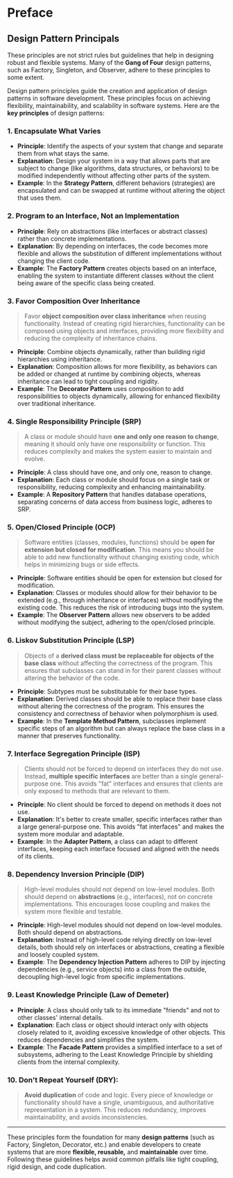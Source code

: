 # Preface

## Design Pattern Principals

These principles are not strict rules but guidelines that help in designing robust and flexible systems. Many of the **Gang of Four** design patterns, such as Factory, Singleton, and Observer, adhere to these principles to some extent.

Design pattern principles guide the creation and application of design patterns in software development. These principles focus on achieving flexibility, maintainability, and scalability in software systems. Here are the **key principles** of design patterns:

### 1. **Encapsulate What Varies**
- **Principle**: Identify the aspects of your system that change and separate them from what stays the same.
- **Explanation**: Design your system in a way that allows parts that are subject to change (like algorithms, data structures, or behaviors) to be modified independently without affecting other parts of the system.
- **Example**: In the **Strategy Pattern**, different behaviors (strategies) are encapsulated and can be swapped at runtime without altering the object that uses them.

### 2. **Program to an Interface, Not an Implementation**
- **Principle**: Rely on abstractions (like interfaces or abstract classes) rather than concrete implementations.
- **Explanation**: By depending on interfaces, the code becomes more flexible and allows the substitution of different implementations without changing the client code.
- **Example**: The **Factory Pattern** creates objects based on an interface, enabling the system to instantiate different classes without the client being aware of the specific class being created.

### 3. **Favor Composition Over Inheritance**
> Favor **object composition over class inheritance** when reusing functionality. Instead of creating rigid hierarchies, functionality can be composed using objects and interfaces, providing more flexibility and reducing the complexity of inheritance chains.
- **Principle**: Combine objects dynamically, rather than building rigid hierarchies using inheritance.
- **Explanation**: Composition allows for more flexibility, as behaviors can be added or changed at runtime by combining objects, whereas inheritance can lead to tight coupling and rigidity.
- **Example**: The **Decorator Pattern** uses composition to add responsibilities to objects dynamically, allowing for enhanced flexibility over traditional inheritance.

### 4. **Single Responsibility Principle (SRP)**
> A class or module should have **one and only one reason to change**, meaning it should only have one responsibility or function. This reduces complexity and makes the system easier to maintain and evolve.
- **Principle**: A class should have one, and only one, reason to change.
- **Explanation**: Each class or module should focus on a single task or responsibility, reducing complexity and enhancing maintainability.
- **Example**: A **Repository Pattern** that handles database operations, separating concerns of data access from business logic, adheres to SRP.

### 5. **Open/Closed Principle (OCP)**
> Software entities (classes, modules, functions) should be **open for extension but closed for modification**. This means you should be able to add new functionality without changing existing code, which helps in minimizing bugs or side effects.
- **Principle**: Software entities should be open for extension but closed for modification.
- **Explanation**: Classes or modules should allow for their behavior to be extended (e.g., through inheritance or interfaces) without modifying the existing code. This reduces the risk of introducing bugs into the system.
- **Example**: The **Observer Pattern** allows new observers to be added without modifying the subject, adhering to the open/closed principle.

### 6. **Liskov Substitution Principle (LSP)**
> Objects of a **derived class must be replaceable for objects of the base class** without affecting the correctness of the program. This ensures that subclasses can stand in for their parent classes without altering the behavior of the code.
- **Principle**: Subtypes must be substitutable for their base types.
- **Explanation**: Derived classes should be able to replace their base class without altering the correctness of the program. This ensures the consistency and correctness of behavior when polymorphism is used.
- **Example**: In the **Template Method Pattern**, subclasses implement specific steps of an algorithm but can always replace the base class in a manner that preserves functionality.

### 7. **Interface Segregation Principle (ISP)**
> Clients should not be forced to depend on interfaces they do not use. Instead, **multiple specific interfaces** are better than a single general-purpose one. This avoids "fat" interfaces and ensures that clients are only exposed to methods that are relevant to them.
- **Principle**: No client should be forced to depend on methods it does not use.
- **Explanation**: It's better to create smaller, specific interfaces rather than a large general-purpose one. This avoids "fat interfaces" and makes the system more modular and adaptable.
- **Example**: In the **Adapter Pattern**, a class can adapt to different interfaces, keeping each interface focused and aligned with the needs of its clients.

### 8. **Dependency Inversion Principle (DIP)**
> High-level modules should not depend on low-level modules. Both should depend on **abstractions** (e.g., interfaces), not on concrete implementations. This encourages loose coupling and makes the system more flexible and testable.
- **Principle**: High-level modules should not depend on low-level modules. Both should depend on abstractions.
- **Explanation**: Instead of high-level code relying directly on low-level details, both should rely on interfaces or abstractions, creating a flexible and loosely coupled system.
- **Example**: The **Dependency Injection Pattern** adheres to DIP by injecting dependencies (e.g., service objects) into a class from the outside, decoupling high-level logic from specific implementations.

### 9. **Least Knowledge Principle (Law of Demeter)**
- **Principle**: A class should only talk to its immediate "friends" and not to other classes' internal details.
- **Explanation**: Each class or object should interact only with objects closely related to it, avoiding excessive knowledge of other objects. This reduces dependencies and simplifies the system.
- **Example**: The **Facade Pattern** provides a simplified interface to a set of subsystems, adhering to the Least Knowledge Principle by shielding clients from the internal complexity.

### 10. **Don't Repeat Yourself (DRY)**:
> **Avoid duplication** of code and logic. Every piece of knowledge or functionality should have a single, unambiguous, and authoritative representation in a system. This reduces redundancy, improves maintainability, and avoids inconsistencies.

---

These principles form the foundation for many **design patterns** (such as Factory, Singleton, Decorator, etc.) and enable developers to create systems that are more **flexible, reusable,** and **maintainable** over time. Following these guidelines helps avoid common pitfalls like tight coupling, rigid design, and code duplication.